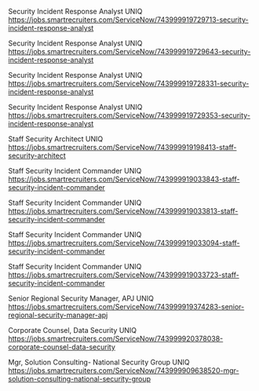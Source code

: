Security Incident Response Analyst UNIQ https://jobs.smartrecruiters.com/ServiceNow/743999919729713-security-incident-response-analyst

Security Incident Response Analyst UNIQ https://jobs.smartrecruiters.com/ServiceNow/743999919729643-security-incident-response-analyst

Security Incident Response Analyst UNIQ https://jobs.smartrecruiters.com/ServiceNow/743999919728331-security-incident-response-analyst

Security Incident Response Analyst UNIQ https://jobs.smartrecruiters.com/ServiceNow/743999919729353-security-incident-response-analyst

Staff Security Architect UNIQ https://jobs.smartrecruiters.com/ServiceNow/743999919198413-staff-security-architect

Staff Security Incident Commander UNIQ https://jobs.smartrecruiters.com/ServiceNow/743999919033843-staff-security-incident-commander

Staff Security Incident Commander UNIQ https://jobs.smartrecruiters.com/ServiceNow/743999919033813-staff-security-incident-commander

Staff Security Incident Commander UNIQ https://jobs.smartrecruiters.com/ServiceNow/743999919033094-staff-security-incident-commander

Staff Security Incident Commander UNIQ https://jobs.smartrecruiters.com/ServiceNow/743999919033723-staff-security-incident-commander

Senior Regional Security Manager, APJ UNIQ https://jobs.smartrecruiters.com/ServiceNow/743999919374283-senior-regional-security-manager-apj

Corporate Counsel, Data Security UNIQ https://jobs.smartrecruiters.com/ServiceNow/743999920378038-corporate-counsel-data-security

Mgr, Solution Consulting- National Security Group UNIQ https://jobs.smartrecruiters.com/ServiceNow/743999909638520-mgr-solution-consulting-national-security-group

